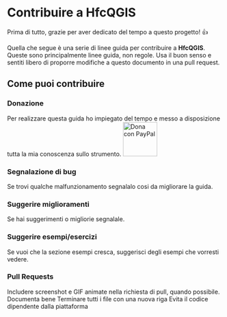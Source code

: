 # Contribuire a HfcQGIS 

Prima di tutto, grazie per aver dedicato del tempo a questo progetto! 👍

Quella che segue è una serie di linee guida per contribuire a **HfcQGIS**. Queste sono principalmente linee guida, non regole. Usa il buon senso e sentiti libero di proporre modifiche a questo documento in una pull request.

## Come puoi contribuire

### Donazione 
Per realizzare questa guida ho impiegato del tempo e messo a disposizione tutta la mia conoscenza sullo strumento. <a href="https://www.paypal.me/pigrecoinfinito" target="_blank"><img width="80" src="https://raw.githubusercontent.com/gbvitrano/HfcQGIS/master/img/PayPal.png" Title="Dona con PayPal" alt="Dona con PayPal" /></a>



### Segnalazione di bug
Se trovi qualche malfunzionamento segnalalo cosi da migliorare la guida.

### Suggerire miglioramenti
Se hai suggerimenti o migliorie segnalale.

### Suggerire esempi/esercizi
Se vuoi che la sezione esempi cresca, suggerisci degli esempi che vorresti vedere.

### Pull Requests
Includere screenshot e GIF animate nella richiesta di pull, quando possibile.
Documenta bene
Terminare tutti i file con una nuova riga
Evita il codice dipendente dalla piattaforma
